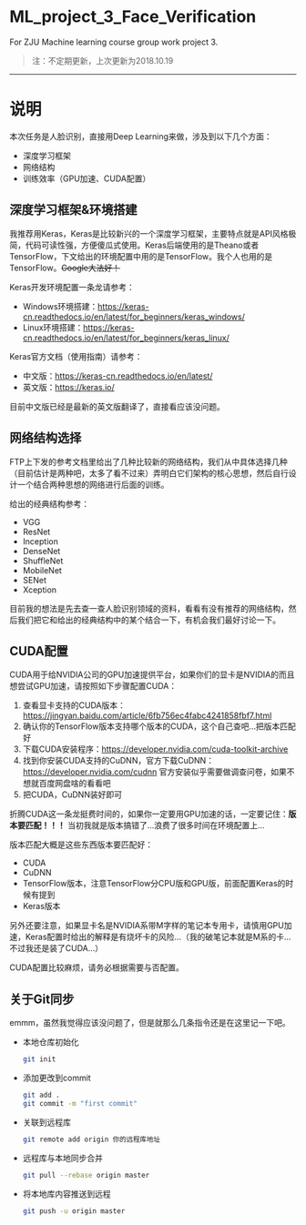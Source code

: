 # ML_project_3_Face_Verification
For ZJU Machine learning course group work project 3.
> 注：不定期更新，上次更新为2018.10.19

---

# 说明
本次任务是人脸识别，直接用Deep Learning来做，涉及到以下几个方面：
* 深度学习框架
* 网络结构
* 训练效率（GPU加速、CUDA配置）

## 深度学习框架&环境搭建
我推荐用Keras，Keras是比较新兴的一个深度学习框架，主要特点就是API风格极简，代码可读性强，方便傻瓜式使用。Keras后端使用的是Theano或者TensorFlow，下文给出的环境配置中用的是TensorFlow。我个人也用的是TensorFlow。<del>Google大法好！</del>

Keras开发环境配置一条龙请参考：
* Windows环境搭建：https://keras-cn.readthedocs.io/en/latest/for_beginners/keras_windows/
* Linux环境搭建：https://keras-cn.readthedocs.io/en/latest/for_beginners/keras_linux/

Keras官方文档（使用指南）请参考：
* 中文版：https://keras-cn.readthedocs.io/en/latest/
* 英文版：https://keras.io/

目前中文版已经是最新的英文版翻译了，直接看应该没问题。

## 网络结构选择
FTP上下发的参考文档里给出了几种比较新的网络结构，我们从中具体选择几种（目前估计是两种吧，太多了看不过来）弄明白它们架构的核心思想，然后自行设计一个结合两种思想的网络进行后面的训练。

给出的经典结构参考：
* VGG
* ResNet
* Inception
* DenseNet
* ShuffleNet
* MobileNet
* SENet
* Xception

目前我的想法是先去查一查人脸识别领域的资料，看看有没有推荐的网络结构，然后我们把它和给出的经典结构中的某个结合一下，有机会我们最好讨论一下。

## CUDA配置
CUDA用于给NVIDIA公司的GPU加速提供平台，如果你们的显卡是NVIDIA的而且想尝试GPU加速，请按照如下步骤配置CUDA：
1. 查看显卡支持的CUDA版本：https://jingyan.baidu.com/article/6fb756ec4fabc4241858fbf7.html
1. 确认你的TensorFlow版本支持哪个版本的CUDA，这个自己查吧...把版本匹配好
1. 下载CUDA安装程序：https://developer.nvidia.com/cuda-toolkit-archive
1. 找到你安装CUDA支持的CuDNN，官方下载CuDNN：https://developer.nvidia.com/cudnn 官方安装似乎需要做调查问卷，如果不想就百度网盘啥的看看吧
1. 把CUDA，CuDNN装好即可

折腾CUDA这一条龙挺费时间的，如果你一定要用GPU加速的话，一定要记住：**版本要匹配！！！** 当初我就是版本搞错了...浪费了很多时间在环境配置上...

版本匹配大概是这些东西版本要匹配好：
* CUDA
* CuDNN
* TensorFlow版本，注意TensorFlow分CPU版和GPU版，前面配置Keras的时候有提到
* Keras版本

另外还要注意，如果显卡名是NVIDIA系带M字样的笔记本专用卡，请慎用GPU加速，Keras配置时给出的解释是有烧坏卡的风险...（我的破笔记本就是M系的卡...不过我还是装了CUDA...）

CUDA配置比较麻烦，请务必根据需要与否配置。

## 关于Git同步
emmm，虽然我觉得应该没问题了，但是就那么几条指令还是在这里记一下吧。

* 本地仓库初始化
    ```bash
    git init
    ```
* 添加更改到commit
    ```bash
    git add .
    git commit -m "first commit"
    ```
* 关联到远程库
    ```bash
    git remote add origin 你的远程库地址
    ```
* 远程库与本地同步合并
    ```bash
    git pull --rebase origin master
    ```
* 将本地库内容推送到远程
    ```bash
    git push -u origin master
    ```